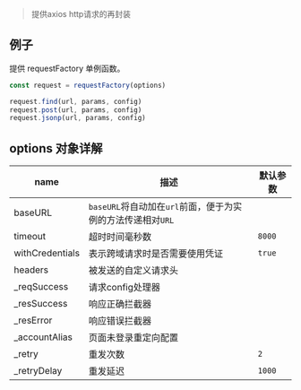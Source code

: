 > 提供axios http请求的再封装

## 例子

提供 requestFactory 单例函数。

```javascript
const request = requestFactory(options)

request.find(url, params, config)
request.post(url, params, config)
request.jsonp(url, params, config)
```

## options 对象详解

| name | 描述 | 默认参数 |
|------|--------|-------|
| baseURL | `baseURL`将自动加在`url`前面，便于为实例的方法传递相对`URL` | |
| timeout | 超时时间毫秒数 | `8000` |
| withCredentials | 表示跨域请求时是否需要使用凭证 | `true` |
| headers | 被发送的自定义请求头 | |
| _reqSuccess | 请求config处理器 | |
| _resSuccess | 响应正确拦截器 | |
| _resError | 响应错误拦截器 | |
| _accountAlias | 页面未登录重定向配置 | |
| _retry | 重发次数 | `2` |
| _retryDelay | 重发延迟 | `1000` |
